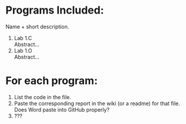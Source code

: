 # Programs Included:
Name + short description.
1. Lab 1.C <!-- put two spaces or \ at the end of a line to show next info on newline -->  
    Abstract...
2. Lab 1.O\
    Abstract...

# For each program:
1. List the code in the file.
2. Paste the corresponding report in the wiki (or a readme) for that file. Does Word paste into GitHub properly?
3. ???
